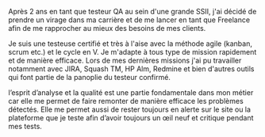Après 2 ans en tant que testeur QA au sein d'une grande SSII, j'ai décidé de prendre un virage dans ma carrière et de me lancer en tant que Freelance afin de me rapprocher au mieux des besoins de mes clients.

Je suis une testeuse certifié et très à l'aise avec la méthode agile (kanban, scrum etc.) et le cycle en V. Je m'adapte à tous type de mission rapidement et de manière efficace. Lors de mes dernières missions j'ai pu travailler notamment avec JIRA, Squash TM, HP Alm, Redmine et bien d'autres outils qui font partie de la panoplie du testeur confirmé.

l’esprit d’analyse et la qualité est une partie fondamentale dans mon métier car elle me permet de faire remonter de manière efficace les problèmes détectés. Elle me permet aussi de rester toujours en alerte sur le site ou la plateforme que je teste afin d’avoir toujours un œil neuf  et critique pendant mes tests.
